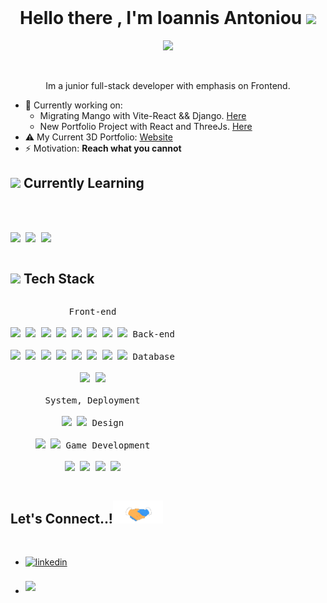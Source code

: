 
<header>
	<link rel="stylesheet" type='text/css' href="https://cdn.jsdelivr.net/gh/devicons/devicon@latest/devicon.min.css" />
</header>
<body>
	<h1 align="center"><b>Hello there , I'm Ioannis Antoniou </b><img src="https://media.giphy.com/media/hvRJCLFzcasrR4ia7z/giphy.gif" width="35"></h1>


<p align="center">
  <a href="https://github.com/DenverCoder1/readme-typing-svg"><img src="https://readme-typing-svg.herokuapp.com?font=Time+New+Roman&color=cyan&size=25&center=true&vCenter=true&width=600&height=100&lines=LeWagon+Alumni+Full-Stack+Developer,;Creative+Mind,;"></a>
</p>
<br>
<p align="center">Im a junior full-stack developer with emphasis on Frontend. </p>

- 🎯 Currently working on:
	<ul>
		<li>Migrating Mango with Vite-React && Django. <a href="https://github.com/anaktas24/MigratingMango"> Here</a>
		<li>New Portfolio Project with React and ThreeJs. <a href="https://github.com/anaktas24/Portfolio"> Here</a>
	</ul>
- ⚠️ My Current 3D Portfolio: <a href="https://johnisland.vercel.app">Website</a>
- ⚡ Motivation: **Reach what you cannot**



## <img src="https://media2.giphy.com/media/QssGEmpkyEOhBCb7e1/giphy.gif?cid=ecf05e47a0n3gi1bfqntqmob8g9aid1oyj2wr3ds3mg700bl&rid=giphy.gif" width ="25"><b> Currently Learning</b>
<p style="display: inline-block;" align="center">
 <kbd>
    <br>
    <br>
	<img width="60px" src="https://cdn.jsdelivr.net/gh/devicons/devicon/icons/react/react-original.svg" />
        <img width="60px" src="https://cdn.jsdelivr.net/gh/devicons/devicon@latest/icons/django/django-plain-wordmark.svg" />
        <img width="60px" src="https://cdn.jsdelivr.net/gh/devicons/devicon@latest/icons/python/python-original-wordmark.svg" />
          
          
          
          
  </kbd>
<br>	

## <img src="https://media2.giphy.com/media/QssGEmpkyEOhBCb7e1/giphy.gif?cid=ecf05e47a0n3gi1bfqntqmob8g9aid1oyj2wr3ds3mg700bl&rid=giphy.gif" width ="25"><b> Tech Stack</b>
<p style="display: inline-block;" align="center">
  <kbd>
    <kbd>Front-end</kbd>
    <br>
    <br>
    <img width="60px" src="https://cdn.jsdelivr.net/gh/devicons/devicon/icons/html5/html5-original.svg" /> 
    <img width="60px" src="https://cdn.jsdelivr.net/gh/devicons/devicon/icons/css3/css3-plain.svg" /> 
    <img width="60px" src="https://cdn.jsdelivr.net/gh/devicons/devicon/icons/javascript/javascript-original.svg" />
    <img width="60px" src="https://cdn.jsdelivr.net/gh/devicons/devicon/icons/react/react-original.svg" />
    <img width="60px" src="https://cdn.jsdelivr.net/gh/devicons/devicon@latest/icons/vitejs/vitejs-original.svg" />
    <img width="60px" src="https://cdn.jsdelivr.net/gh/devicons/devicon@latest/icons/tailwindcss/tailwindcss-original.svg" />
    <img width="60px" src="https://cdn.jsdelivr.net/gh/devicons/devicon/icons/bootstrap/bootstrap-original-wordmark.svg" />
    <img width="60px" src="https://cdn.jsdelivr.net/gh/devicons/devicon/icons/sass/sass-original.svg" />
  </kbd>
  <kbd>
    <kbd>Back-end</kbd>
    <br>
    <br>
    <img width="60px" src="https://cdn.jsdelivr.net/gh/devicons/devicon/icons/ruby/ruby-original.svg" />
    <img width="60px" src="https://devicon-website.vercel.app/api/rails/plain-wordmark.svg"></img>
    <img width="60px" src="https://cdn.jsdelivr.net/gh/devicons/devicon@latest/icons/django/django-plain-wordmark.svg" />
    <img width="60px" src="https://cdn.jsdelivr.net/gh/devicons/devicon@latest/icons/python/python-original-wordmark.svg" />
    <img width="60px" src="https://cdn.jsdelivr.net/gh/devicons/devicon/icons/nodejs/nodejs-plain-wordmark.svg" />
    <img width="60px" src="https://devicon-website.vercel.app/api/npm/original-wordmark.svg"></img>
    <img width="60px" src="https://devicon-website.vercel.app/api/webpack/original.svg"></img>
    <img width="60px"  src="https://cdn.jsdelivr.net/gh/devicons/devicon/icons/yarn/yarn-original.svg" />
  </kbd>
  <kbd>
    <kbd>Database</kbd>
    <br>
    <br>
    <img width="60px" src="https://cdn.jsdelivr.net/gh/devicons/devicon@latest/icons/mysql/mysql-original-wordmark.svg" />
    <img width="60px" src="https://cdn.jsdelivr.net/gh/devicons/devicon/icons/postgresql/postgresql-original-wordmark.svg" />
    
  </kbd>
  <br>
  <br>
  <kbd>
    <kbd>System, Deployment</kbd>
    <br>
    <br>
    <img width="60px" src="https://cdn.jsdelivr.net/gh/devicons/devicon/icons/heroku/heroku-plain.svg" />
    <img width="60px" src="https://cdn.jsdelivr.net/gh/devicons/devicon/icons/git/git-plain.svg" />
  </kbd>
  <kbd>
    <kbd>Design</kbd>
    <br>
    <br>
    <img width="60px" src="https://devicon-website.vercel.app/api/figma/original.svg"></img>
    <img width="60px" src="https://devicon-website.vercel.app/api/photoshop/plain.svg"></img>
  </kbd>
   <kbd>
    <kbd>Game Development</kbd>
    <br>
    <br>
    <img width="60px" src="https://cdn.jsdelivr.net/gh/devicons/devicon/icons/blender/blender-original.svg" />
    <img width="60px" src="https://cdn.jsdelivr.net/gh/devicons/devicon/icons/godot/godot-original-wordmark.svg" /> 
    <img width="60px" src="https://cdn.jsdelivr.net/gh/devicons/devicon/icons/unity/unity-original.svg" />
    <img width="60px" src="https://cdn.jsdelivr.net/gh/devicons/devicon/icons/csharp/csharp-plain.svg" /> 
  </kbd>
</p> 
<br/>  

## <b> Let's Connect..!</b><img src="https://github.com/0xAbdulKhalid/0xAbdulKhalid/raw/main/assets/mdImages/handshake.gif" width ="80">
<br>
<div align='left'>

<ul>

<li>
<a href="https://linkedin.com/in/ioanton" target="_blank">
<img src="https://img.shields.io/badge/linkedin:  Ioannis Antoniou-%2300acee.svg?color=405DE6&style=for-the-badge&logo=linkedin&logoColor=white" alt=linkedin style="margin-bottom: 5px;"/>
</a>
</li>

<br>

<li>
<a href="mailto:john.ch.anthony@gmail.com" target="_blank">
<img src="https://img.shields.io/badge/gmail:  Ioannis Antoniou-%23EA4335.svg?style=for-the-badge&logo=gmail&logoColor=white" t=mail style="margin-bottom: 5px;" />
</a>
</li>
</body>
	
</ul>
</div>
